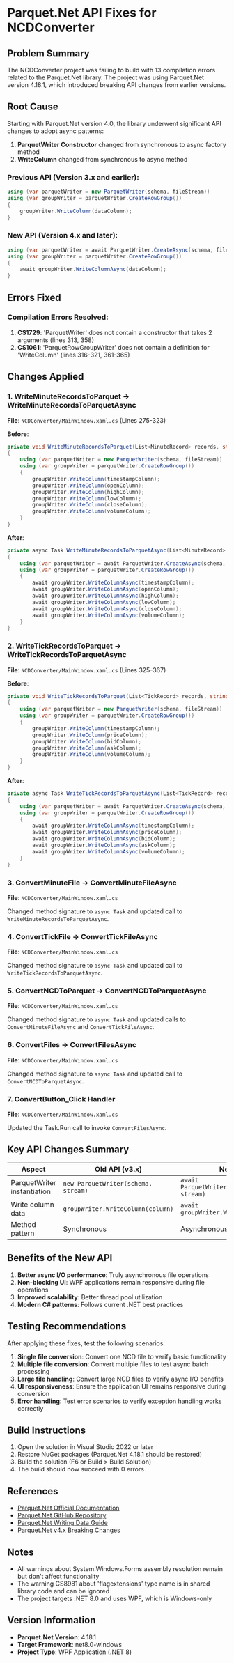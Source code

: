 # Parquet.Net API Fixes for NCDConverter

## Problem Summary
The NCDConverter project was failing to build with 13 compilation errors related to the Parquet.Net library. The project was using Parquet.Net version 4.18.1, which introduced breaking API changes from earlier versions.

## Root Cause
Starting with Parquet.Net version 4.0, the library underwent significant API changes to adopt async patterns:

1. **ParquetWriter Constructor** changed from synchronous to async factory method
2. **WriteColumn** changed from synchronous to async method

### Previous API (Version 3.x and earlier):
```csharp
using (var parquetWriter = new ParquetWriter(schema, fileStream))
using (var groupWriter = parquetWriter.CreateRowGroup())
{
    groupWriter.WriteColumn(dataColumn);
}
```

### New API (Version 4.x and later):
```csharp
using (var parquetWriter = await ParquetWriter.CreateAsync(schema, fileStream))
using (var groupWriter = parquetWriter.CreateRowGroup())
{
    await groupWriter.WriteColumnAsync(dataColumn);
}
```

## Errors Fixed

### Compilation Errors Resolved:
1. **CS1729**: 'ParquetWriter' does not contain a constructor that takes 2 arguments (lines 313, 358)
2. **CS1061**: 'ParquetRowGroupWriter' does not contain a definition for 'WriteColumn' (lines 316-321, 361-365)

## Changes Applied

### 1. WriteMinuteRecordsToParquet → WriteMinuteRecordsToParquetAsync
**File**: `NCDConverter/MainWindow.xaml.cs` (Lines 275-323)

**Before**:
```csharp
private void WriteMinuteRecordsToParquet(List<MinuteRecord> records, string filePath)
{
    using (var parquetWriter = new ParquetWriter(schema, fileStream))
    using (var groupWriter = parquetWriter.CreateRowGroup())
    {
        groupWriter.WriteColumn(timestampColumn);
        groupWriter.WriteColumn(openColumn);
        groupWriter.WriteColumn(highColumn);
        groupWriter.WriteColumn(lowColumn);
        groupWriter.WriteColumn(closeColumn);
        groupWriter.WriteColumn(volumeColumn);
    }
}
```

**After**:
```csharp
private async Task WriteMinuteRecordsToParquetAsync(List<MinuteRecord> records, string filePath)
{
    using (var parquetWriter = await ParquetWriter.CreateAsync(schema, fileStream))
    using (var groupWriter = parquetWriter.CreateRowGroup())
    {
        await groupWriter.WriteColumnAsync(timestampColumn);
        await groupWriter.WriteColumnAsync(openColumn);
        await groupWriter.WriteColumnAsync(highColumn);
        await groupWriter.WriteColumnAsync(lowColumn);
        await groupWriter.WriteColumnAsync(closeColumn);
        await groupWriter.WriteColumnAsync(volumeColumn);
    }
}
```

### 2. WriteTickRecordsToParquet → WriteTickRecordsToParquetAsync
**File**: `NCDConverter/MainWindow.xaml.cs` (Lines 325-367)

**Before**:
```csharp
private void WriteTickRecordsToParquet(List<TickRecord> records, string filePath)
{
    using (var parquetWriter = new ParquetWriter(schema, fileStream))
    using (var groupWriter = parquetWriter.CreateRowGroup())
    {
        groupWriter.WriteColumn(timestampColumn);
        groupWriter.WriteColumn(priceColumn);
        groupWriter.WriteColumn(bidColumn);
        groupWriter.WriteColumn(askColumn);
        groupWriter.WriteColumn(volumeColumn);
    }
}
```

**After**:
```csharp
private async Task WriteTickRecordsToParquetAsync(List<TickRecord> records, string filePath)
{
    using (var parquetWriter = await ParquetWriter.CreateAsync(schema, fileStream))
    using (var groupWriter = parquetWriter.CreateRowGroup())
    {
        await groupWriter.WriteColumnAsync(timestampColumn);
        await groupWriter.WriteColumnAsync(priceColumn);
        await groupWriter.WriteColumnAsync(bidColumn);
        await groupWriter.WriteColumnAsync(askColumn);
        await groupWriter.WriteColumnAsync(volumeColumn);
    }
}
```

### 3. ConvertMinuteFile → ConvertMinuteFileAsync
**File**: `NCDConverter/MainWindow.xaml.cs`

Changed method signature to `async Task` and updated call to `WriteMinuteRecordsToParquetAsync`.

### 4. ConvertTickFile → ConvertTickFileAsync
**File**: `NCDConverter/MainWindow.xaml.cs`

Changed method signature to `async Task` and updated call to `WriteTickRecordsToParquetAsync`.

### 5. ConvertNCDToParquet → ConvertNCDToParquetAsync
**File**: `NCDConverter/MainWindow.xaml.cs`

Changed method signature to `async Task` and updated calls to `ConvertMinuteFileAsync` and `ConvertTickFileAsync`.

### 6. ConvertFiles → ConvertFilesAsync
**File**: `NCDConverter/MainWindow.xaml.cs`

Changed method signature to `async Task` and updated call to `ConvertNCDToParquetAsync`.

### 7. ConvertButton_Click Handler
**File**: `NCDConverter/MainWindow.xaml.cs`

Updated the Task.Run call to invoke `ConvertFilesAsync`.

## Key API Changes Summary

| Aspect | Old API (v3.x) | New API (v4.x) |
|--------|---------------|----------------|
| ParquetWriter instantiation | `new ParquetWriter(schema, stream)` | `await ParquetWriter.CreateAsync(schema, stream)` |
| Write column data | `groupWriter.WriteColumn(column)` | `await groupWriter.WriteColumnAsync(column)` |
| Method pattern | Synchronous | Asynchronous (async/await) |

## Benefits of the New API

1. **Better async I/O performance**: Truly asynchronous file operations
2. **Non-blocking UI**: WPF applications remain responsive during file operations
3. **Improved scalability**: Better thread pool utilization
4. **Modern C# patterns**: Follows current .NET best practices

## Testing Recommendations

After applying these fixes, test the following scenarios:

1. **Single file conversion**: Convert one NCD file to verify basic functionality
2. **Multiple file conversion**: Convert multiple files to test async batch processing
3. **Large file handling**: Convert large NCD files to verify async I/O benefits
4. **UI responsiveness**: Ensure the application UI remains responsive during conversion
5. **Error handling**: Test error scenarios to verify exception handling works correctly

## Build Instructions

1. Open the solution in Visual Studio 2022 or later
2. Restore NuGet packages (Parquet.Net 4.18.1 should be restored)
3. Build the solution (F6 or Build > Build Solution)
4. The build should now succeed with 0 errors

## References

- [Parquet.Net Official Documentation](https://aloneguid.github.io/parquet-dotnet/)
- [Parquet.Net GitHub Repository](https://github.com/aloneguid/parquet-dotnet)
- [Parquet.Net Writing Data Guide](https://aloneguid.github.io/parquet-dotnet/writing.html)
- [Parquet.Net v4.x Breaking Changes](https://github.com/aloneguid/parquet-dotnet/releases)

## Notes

- All warnings about System.Windows.Forms assembly resolution remain but don't affect functionality
- The warning CS8981 about 'flagextensions' type name is in shared library code and can be ignored
- The project targets .NET 8.0 and uses WPF, which is Windows-only

## Version Information

- **Parquet.Net Version**: 4.18.1
- **Target Framework**: net8.0-windows
- **Project Type**: WPF Application (.NET 8)
